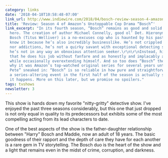 ```yaml
---
category: links
date: '2018-04-18T10:58:48-07:00'
link_url: http://www.indiewire.com/2018/04/bosch-review-season-4-amazon-1201952692/
title: 'Review: Season 4 of Amazon’s Unstoppable Cop Drama “Bosch”'
link_excerpt: "In its fourth season, “Bosch” remains as good and solid as its namesake
  hero. The creation of author Michael Connelly, good ol’ Det. Hieronymus “Harry”
  Bosch (Titus Welliver) is a no-excuses cop who is haunted by his past, but you wouldn’t
  know it because he’s also incredibly businesslike. He’s not crippled by his obsessions
  nor addictions, he’s not a quirky savant with exceptional detecting skills, and
  he’s not in any way an obnoxious attention seeker.\r\n\r\nInstead, his appeal is
  that he does his job without fanfare and as honestly and implacably as possible,
  while occasionally overextending himself. And so too does “Bosch” the series. It’s
  why it was Amazon’s top-watched original series for several years until “Sneaky
  Pete” sneaked in: “Bosch” is so reliable in how pure and straightforward it is that
  a series-altering event in the first half of the season is actually shocking when
  it happens. More on this later, but we promise no spoilers."
tags: tvshows
newsletter: 3
---
```


This show is hands down my favorite "nitty-gritty" detective show. I've enjoyed the past three seasons considerably, but this one that just dropped is not only equal in quality to its predecessors but exhibits some of the most compelling acting from its lead characters to date.

One of the best aspects of the show is the father-daughter relationship between "Harry" Bosch and Maddie, now an adult of 18 years. The basic goodness of their rapport and the depth of care they have for each another is a rare gem in TV storytelling. The Bosch duo is the heart of the show and a light that remains even in the midst of crime, corruption, and darkness.
